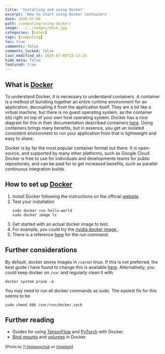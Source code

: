 ```yaml
---
title: 'Installing and using Docker'
excerpt: 'How to start using Docker containers'
date: 2020-07-08
path: /computing/using-docker/
image: ../../images/dock.jpg
categories: [notes]
tags: [computing]
toc: true
comments: false
comments_locked: false
last_modified_at: 2020-07-08T15:13:24
hide_meta: false
featured: true
---
```


## What is [Docker](https://www.docker.com/)
To understand Docker, it is necessary to understand containers. 
A container is a method of bundling together an entire runtime environment for an application, decoupling it from the application itself. 
They are a bit like a virtual machine, but there is no guest operating system, as the container sits right on top of your own host operating system.
Docker has a nice diagram for this in their documentation described containers [here](https://www.docker.com/resources/what-container).
Using containers brings many benefits, but in essence, you get an isolated consistent environment to run your application from that is lightweight and easy to share.

Docker is by far the most popular container format out there.
It is open-source, and supported by many other platforms, such as Google Cloud.
Docker is free to use for individuals and developments teams for public repositories, and can be paid for to get increased benefits, such as parallel continuous integration builds.

## How to set up [Docker](https://www.docker.com/)
1. Install Docker following the instructions on the official [website](https://docs.docker.com/get-docker/).
2. Test your installation 
    ```shell
    sudo docker run hello-world
    sudo docker image ls
    ```
3. Get started with an actual docker image to test.
4. For example, you could try the [nvidia docker image ](https://github.com/NVIDIA/nvidia-docker/blob/master/README.md#quickstart).
5. There is a reference [here](https://docs.docker.com/engine/reference/run/) for the run command.


## Further considerations
By default, docker stores images in `/var`on linux.
If this is not preferred, the best guide I have found to change this is available [here](https://blog.adriel.co.nz/2018/01/25/change-docker-data-directory-in-debian-jessie/).
Alternatively, you could keep docker on `/var` and regularly clean it with
```shell
docker system prune -a
```

You may need to run all docker commands as sudo. The easiest fix for this seems to be
```shell
sudo chmod 666 /var/run/docker.sock
```

## Further reading
- Guides for using [TensorFlow](https://www.tensorflow.org/install/docker) and [PyTorch](https://medium.com/@zaher88abd/pytorch-with-docker-b791edd67850) with Docker.
- [Bind mounts](https://docs.docker.com/storage/bind-mounts/) and [volumes](https://docs.docker.com/storage/volumes/) in Docker.

(<span><small>Photo by <a href="https://unsplash.com/@tjholowaychuk?utm_source=unsplash&amp;utm_medium=referral&amp;utm_content=creditCopyText">Tj Holowaychuk</a> on <a href="https://unsplash.com/s/photos/dock?utm_source=unsplash&amp;utm_medium=referral&amp;utm_content=creditCopyText">Unsplash</a></small></span>)